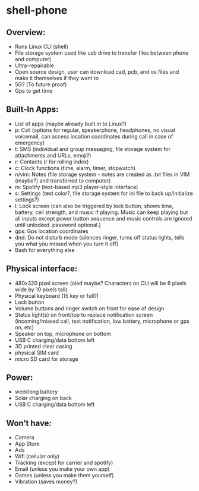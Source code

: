 # shell-phone

## Overview:
- Runs Linux CLI (shell)
- File storage system used like usb drive to transfer files between phone and computer)
- Ultra-repairable
- Open source design, user can download cad, pcb, and os files and make it themselves if they want to
- 5G? (To future proof)
- Gps to get time

## Built-In Apps:
- List of apps (maybe already built in to Linux?)
- p: Call (options for regular, speakerphone, headphones, no visual voicemail, can access location coordinates during call in case of emergency)
- t: SMS (individual and group messaging, file storage system for attachments and URLs, emoji?)
- r: Contacts (r for rolling index)
- c: Clock functions (time, alarm, timer, stopwatch)
- n/vim: Notes (file storage system - notes are created as .txt files in VIM (maybe?) and transferred to computer)
- m: Spotify (text-based mp3 player-style interface)
- s: Settings (text color?, file storage system for ini file to back up/initialize settings?)
- l: Lock screen (can also be triggered by lock button, shows time, battery, cell strength, and music if playing. Music can keep playing but all inputs except power button sequence and music controls are ignored until unlocked. password optional.)
- gps: Gps location coordinates
- dnd: Do not disturb mode (silences ringer, turns off status lights, tells you what you missed when you turn it off)
- Bash for everything else

## Physical interface:
- 480x320 pixel screen (oled maybe? Characters on CLI will be 6 pixels wide by 10 pixels tall)
- Physical keyboard (15 key or full?)
- Lock button
- Volume buttons and ringer switch on front for ease of design
- Status light(s) on front/top to replace notification screen (incoming/missed call, text notification, low battery, microphone or gps on, etc)
- Speaker on top, microphone on bottom
- USB C charging/data bottom left
- 3D printed clear casing
- physical SIM card
- micro SD card for storage

## Power:
- weeklong battery
- Solar charging on back
- USB C charging/data bottom left

## Won’t have:
- Camera
- App Store
- Ads
- Wifi (cellular only)
- Tracking (except for carrier and spotify)
- Email (unless you make your own app)
- Games (unless you make them yourself)
- Vibration (saves money?)
